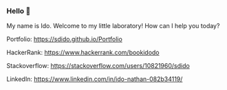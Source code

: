 ### Hello 👋
My name is Ido.
Welcome to my little laboratory! How can I help you today?

Portfolio: https://sdido.github.io/Portfolio 

HackerRank: https://www.hackerrank.com/bookidodo

Stackoverflow: https://stackoverflow.com/users/10821960/sdido

LinkedIn: https://www.linkedin.com/in/ido-nathan-082b34119/
